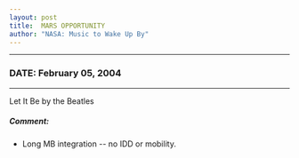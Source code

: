```yaml
---
layout: post
title:  MARS OPPORTUNITY
author: "NASA: Music to Wake Up By"
---
```


----
### DATE: February 05, 2004
----
Let It Be by the Beatles

##### Comment:
* Long MB integration -- no IDD or mobility.
